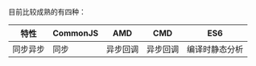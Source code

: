 目前比较成熟的有四种：

|特性|CommonJS|AMD|CMD|ES6
|--------|--------|--------|--------|--------
|同步异步|同步|异步回调|异步回调|编译时静态分析
